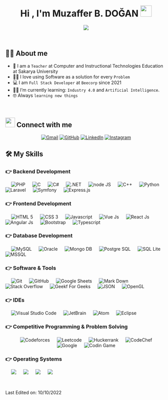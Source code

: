 <h1 align="center">Hi , I'm Muzaffer B. DOĞAN <img src="https://media.giphy.com/media/hvRJCLFzcasrR4ia7z/giphy.gif" width="35"></h1>
<p align="center">
  <a href="https://github.com/DenverCoder1/readme-typing-svg"><img src="https://readme-typing-svg.herokuapp.com?lines=Full+Stack+Developer;Computer+Teacher;Creator;Always%20learning%20new%20things&center=true&width=500&height=50"></a>
</p>


<br>



## :sassy_man:  About me
- :school: I am a `Teacher` at Computer and Instructional Technologies Education at Sakarya University
- :technologist: I love using Software as a solution for every `Problem`
- :computer: I am `Full Stack Developer` at `Beecorp` since 2021
- :student: I’m currently learning: `Industry 4.0` and `Artificial Intelligence`.
- :nerd_face: Always `learning new things`

<br>


## <img src="https://media.giphy.com/media/iY8CRBdQXODJSCERIr/giphy.gif" width="30px"> Connect with me
<p align="center">
	<a href="mailto:muzaffer.doganresmi@gmail.com"><img img src="https://img.shields.io/badge/gmail-%23EA4335.svg?style=plastic&logo=gmail&logoColor=white" alt="Gmail"/></a>
	<a href="https://github.com/mbd-code"><img src="https://img.shields.io/badge/github-%23181717.svg?style=plastic&logo=github&logoColor=white" alt="GitHub"/></a>
	<a href="https://www.linkedin.com/in/mubado/"><img src="https://img.shields.io/badge/linkedin-%230A66C2.svg?style=plastic&logo=linkedin&logoColor=white" alt="LinkedIn"/></a>
	<a href="https://www.instagram.com/mbd.code/"><img src="https://img.shields.io/badge/instagram-%23E4405F.svg?style=plastic&logo=instagram&logoColor=white" alt="Instagram"/></a>
</p>




## 🛠️ My Skills

### 👉 Backend Development

<p align="start"> 
  &emsp; 
   <img alt="PHP" src="https://img.shields.io/badge/PHP-777BB4?style=plastic&logo=php&logoColor=white">
  &emsp; 
  <img alt="C" src="https://img.shields.io/badge/C-00599C?style=plastic&logo=c&logoColor=white">
  &emsp;
  <img alt="C#" src="https://img.shields.io/badge/C%23-239120?style=plastic&logo=c-sharp&logoColor=white">
  &emsp;
  <img alt=".NET" src="https://img.shields.io/badge/.NET-5C2D91?style=plastic&logo=.net&logoColor=white">
   &emsp;
  <img alt="node JS" src="https://img.shields.io/badge/Node.js-43853D?style=plastic&logo=node.js&logoColor=white">
  &emsp;
  <img alt="C++" src="https://img.shields.io/badge/C%2B%2B-00599C?style=plastic&logo=c%2B%2B&logoColor=white">
  &emsp;
  <img alt="Python" src="https://img.shields.io/badge/Python-3776AB?style=plastic&logo=python&logoColor=white">
  &emsp;
  <img alt="Laravel" src="https://img.shields.io/badge/Laravel-FF2D20?style=plastic&logo=laravel&logoColor=white">
   &emsp;
  <img alt="Symfony" src="https://img.shields.io/badge/connect-%2300843e.svg?style=plastic&logo=symfony&logoColor=white">
   &emsp;
  <img alt="Express.js" src="https://img.shields.io/badge/Express.js-404D59?style=plastic">
</p>

### 👉 Frontend Development
<p align="start"> 
 &emsp; 
   <img alt="HTML 5" src="https://img.shields.io/badge/HTML5-E34F26?style=plastic&logo=html5&logoColor=white">
  &emsp; 
  <img alt="CSS 3" src="https://img.shields.io/badge/CSS-239120?&style=plastic&logo=css3&logoColor=white">
  &emsp;
  <img alt="Javascript" src="https://img.shields.io/badge/JavaScript-323330?style=plastic&logo=javascript&logoColor=F7DF1E">
  &emsp;
  <img alt="Vue Js" src="https://img.shields.io/badge/Vue.js-35495E?style=plastic&logo=vue.js&logoColor=4FC08D">
   &emsp;
  <img alt="React Js" src="https://img.shields.io/badge/React-20232A?style=plastic&logo=react&logoColor=61DAFB">
  &emsp;
  <img alt="Angular Js" src="https://img.shields.io/badge/Angular-DD0031?style=plastic&logo=angular&logoColor=white">
  &emsp;
  <img alt="Bootstrap" src="https://img.shields.io/badge/Bootstrap-563D7C?style=plastic&logo=bootstrap&logoColor=white">
  &emsp;
  <img alt="Typescript" src="https://img.shields.io/badge/TypeScript-007ACC?style=plastic&logo=typescript&logoColor=white">
</p>

### 👉 Database Development
<p align="start"> 
 &emsp; 
   <img alt="MySQL" src="https://img.shields.io/badge/MySQL-005C84?style=plastic&logo=mysql&logoColor=white">
  &emsp; 
  <img alt="Oracle" src="https://img.shields.io/badge/Oracle-F80000?style=plastic&logo=Oracle&logoColor=white">
  &emsp;
  <img alt="Mongo DB" src="https://img.shields.io/badge/MongoDB-4EA94B?style=plastic&logo=mongodb&logoColor=white">
  &emsp;
  <img alt="Postgre SQL" src="https://img.shields.io/badge/PostgreSQL-316192?style=plastic&logo=postgresql&logoColor=white">
   &emsp;
  <img alt="SQL Lite" src="https://img.shields.io/badge/SQLite-07405E?style=plastic&logo=sqlite&logoColor=white">
  &emsp;
  <img alt="MSSQL" src="https://img.shields.io/badge/Microsoft_SQL_Server-CC2927?style=plastic&logo=microsoft-sql-server&logoColor=white">
</p>

 ### 👉 Software & Tools
 
<p align="start">
  &emsp;
   <img alt="Git" src="https://img.shields.io/badge/Git%20-%23F05033.svg?style=plastic&logo=git&logoColor=white">
  &emsp;
    <img alt="GitHub" src="https://img.shields.io/badge/github-%23181717.svg?style=plastic&logo=github&logoColor=white">
  &emsp;
    <img alt="Google Sheets" src="https://img.shields.io/badge/Google%20Sheets%20-%2334A853.svg?style=plastic&logo=google%20sheets&logoColor=white">
  &emsp;
    <img alt="Mark Down" src="https://img.shields.io/badge/Markdown-000000?style=plastic&logo=markdown&logoColor=white">
  &emsp;
   <img alt="Stack Overflow" src="https://img.shields.io/badge/-Stack%20Overflow-FE7A16?style=plastic&logo=stack-overflow&logoColor=white">
  &emsp;
    <img alt="Geekf For Geeks" src="https://img.shields.io/badge/geeksforgeeks-%230F9D58.svg?style=plastic&logo=geeksforgeeks&logoColor=white">
  &emsp;
    <img alt="JSON" img src="https://img.shields.io/badge/json-%23000000.svg?style=plastic&logo=json&logoColor=white">
  &emsp;
   <img alt="OpenGL" src="https://img.shields.io/badge/opengl-%235586A4.svg?style=plastic&logo=opengl&logoColor=white">
</p>

 ### 👉 IDEs
 
<p align="start">
  &emsp;
    <img alt="Visual Studio Code" src="https://img.shields.io/badge/Visual%20Studio%20Code-0078d7.svg?style=plastic&logo=visual-studio-code&logoColor=white">
  &emsp;
    <img alt="JetBrain" src="https://img.shields.io/badge/jetbrains-%23000000.svg?style=plastic&logo=jetbrains&logoColor=white" />
  &emsp;
   <img alt="Atom" src="https://img.shields.io/badge/atom-%2366595C.svg?&style=plastic&logo=atom&logoColor=white" />
  &emsp;
    <img alt="Eclipse" src="https://img.shields.io/badge/eclipse%20ide-%232C2255.svg?&style=plastic&logo=eclipse%20ide&logoColor=white" />
</p>

 ### 👉 Competitive Programming & Problem Solving
 
<p align="center">
  &emsp;
    <img alt = "Codeforces" src="https://img.shields.io/badge/codeforces%20-%231F8ACB.svg?style=plastic&logo=codeforces&logoColor=white" />	
  &emsp;
    <img alt = "Leetcode" src="https://img.shields.io/badge/leetcode%20-%23FFA116.svg?style=plastic&logo=leetcode&logoColor=black" />
  &emsp;
    <img alt = "Huckerrank" src="https://img.shields.io/badge/hackerrank-%232EC866.svg?style=plastic&logo=hackerrank&logoColor=white" />
  &emsp;
   <img alt = "CodeChef" src="https://img.shields.io/badge/codechef-%235B4638.svg?style=plastic&logo=codechef&logoColor=white" />
  &emsp;
    <img alt = "Google" src="https://img.shields.io/badge/google-%234285F4.svg?style=plastic&logo=google&logoColor=white" />
  &emsp;
   <img alt = "Codin Game" src="https://img.shields.io/badge/codingame-%23F2BB13.svg?&style=plastic&logo=codingame&logoColor=black" />
</p>

 ### 👉 Operating Systems
 
<p align="start">
  &emsp;
    <img src="https://img.shields.io/badge/Linux-FCC624?style=plastic&logo=linux&logoColor=black">
  &emsp;
    <img src="https://img.shields.io/badge/Ubuntu-E95420?style=plastic&logo=ubuntu&logoColor=white">
  &emsp;
    <img src="https://img.shields.io/badge/Windows-0078D6?style=plastic&logo=windows&logoColor=white">
  &emsp;
    <img src="https://img.shields.io/badge/pop!_os-%2348B9C7.svg?style=plastic&&logo=pop!_os&logoColor=white" />	  
</p>

<br/>

Last Edited on: 10/10/2022
